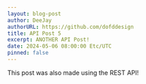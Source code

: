 ```yaml
---
layout: blog-post
author: DeeJay
authorURL: https://github.com/dofddesign
title: API Post 5
excerpt: ANOTHER API Post!
date: 2024-05-06 08:00:00 Etc/UTC
pinned: false
---
```

This post was also made using the REST API!
